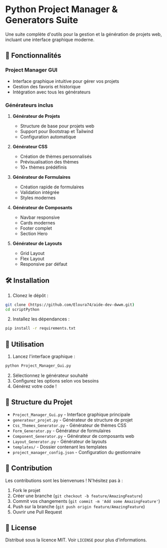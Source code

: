 # Python Project Manager & Generators Suite

Une suite complète d'outils pour la gestion et la génération de projets web, incluant une interface graphique moderne.

## 🚀 Fonctionnalités

### Project Manager GUI
- Interface graphique intuitive pour gérer vos projets
- Gestion des favoris et historique
- Intégration avec tous les générateurs

### Générateurs inclus
1. **Générateur de Projets**
   - Structure de base pour projets web
   - Support pour Bootstrap et Tailwind
   - Configuration automatique

2. **Générateur CSS**
   - Création de thèmes personnalisés
   - Prévisualisation des thèmes
   - 10+ thèmes prédéfinis

3. **Générateur de Formulaires**
   - Création rapide de formulaires
   - Validation intégrée
   - Styles modernes

4. **Générateur de Composants**
   - Navbar responsive
   - Cards modernes
   - Footer complet
   - Section Hero

5. **Générateur de Layouts**
   - Grid Layout
   - Flex Layout
   - Responsive par défaut

## 🛠️ Installation

1. Clonez le dépôt :
```bash
git clone (https://github.com/Eloura74/aide-dev-dwwm.git)
cd scriptPython
```

2. Installez les dépendances :
```bash
pip install -r requirements.txt
```

## 📖 Utilisation

1. Lancez l'interface graphique :
```bash
python Project_Manager_Gui.py
```

2. Sélectionnez le générateur souhaité
3. Configurez les options selon vos besoins
4. Générez votre code !

## 📁 Structure du Projet

- `Project_Manager_Gui.py` - Interface graphique principale
- `generateur_projet.py` - Générateur de structure de projet
- `Css_Themes_Generator.py` - Générateur de thèmes CSS
- `Form_Generator.py` - Générateur de formulaires
- `Component_Generator.py` - Générateur de composants web
- `Layout_Generator.py` - Générateur de layouts
- `templates/` - Dossier contenant les templates
- `project_manager_config.json` - Configuration du gestionnaire

## 🤝 Contribution

Les contributions sont les bienvenues ! N'hésitez pas à :
1. Fork le projet
2. Créer une branche (`git checkout -b feature/AmazingFeature`)
3. Commit vos changements (`git commit -m 'Add some AmazingFeature'`)
4. Push sur la branche (`git push origin feature/AmazingFeature`)
5. Ouvrir une Pull Request

## 📝 License

Distribué sous la licence MIT. Voir `LICENSE` pour plus d'informations.
